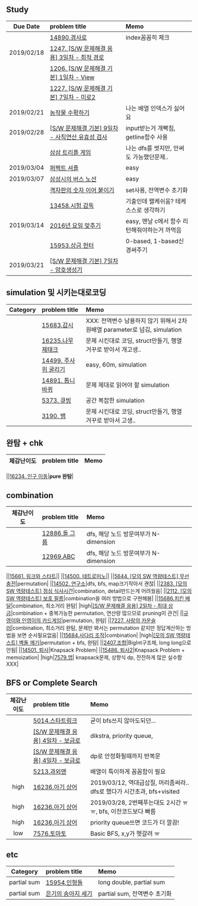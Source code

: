 ## Study
|Due Date        | problem title| Memo|
|:-------------:|:-------------|:-------------|
||[14890.경사로](makepath.cpp)|index꼼꼼히 체크|
|2019/02/18| [1247. [S/W 문제해결 응용] 3일차 - 최적 경로](1247.cpp)||
||[1206. [S/W 문제해결 기본] 1일차 - View](view.cpp)||
||[1227. [S/W 문제해결 기본] 7일차 - 미로2](maze.cpp)||
|2019/02/21| [농작물 수확하기](farm.cpp)| 나는 배열 인덱스가 싫어요|
|2019/02/28|[[S/W 문제해결 기본] 9일차 - 사칙연산 유효성 검사](validation.cpp)|input받는거 개빡침, getline함수 사용|
||[삼삼 트리플 게임](triple.cpp)|나는 dfs를 썻지만, 안써도 가능했던문제..|
|2019/03/04|[퍼펙트 셔플](shuffle.cpp)|easy|
|2019/03/07|[삼성시의 버스 노선](busline.cpp)|easy|
||[격자판의 숫자 이어 붙이기](lattice.cpp)|set사용, 전역변수 초기화|
||[13458.시험 감독](supervisor.cpp)|기출인데 왤케쉬움? 테케 스스로 생각하기|
|2019/03/14|[2016년 요일 맞추기](datcnt.cpp)|easy, 맨날 c에서 함수 리턴해줘야하는거 까먹음|
||[15953.상금 헌터](huter.cpp)|0-based, 1-based신경써주기|
|2019/03/21|[[S/W 문제해결 기본] 7일차 - 암호생성기](crpyto.cpp)||


## simulation 및 시키는대로코딩
| Category      | problem title| Memo|
|:-------------:|:-------------|:-------------|
||[15683.감시](cctv.cpp)|XXX: 전역변수 남용하지 않기 위해서 2차원배열 parameter로 넘김, simulation|
||[16235.나무 제태크](tree.cpp)|문제 시킨대로 코딩, struct만들기, 행열 거꾸로 받아서 개고생..|
||[14499. 주사위 굴리기](dice.cpp)|easy, 60m, simulation|
||[14891. 톱니바퀴](gear.cpp)|문제 제대로 읽어야 할 simulation|
||[5373. 큐빙](cubing.cpp)|공간 복잡한 simulation|
||[3190. 뱀](snake.cpp)|문제 시킨대로 코딩, struct만들기, 행열 거꾸로 받아서 고생.. |
## 완탐 + chk
| 체감난이도      | problem title| Memo|
|:-------------:|:-------------|:-------------|


||[16234. 인구 이동](migration.cpp)|**pure 완탐**|

## combination
| 체감난이도      | problem title| Memo|
|:-------------:|:-------------|:-------------|
||[12886.돌 그룹](stongroup.cpp)|dfs, 해당 노드 방문여부가 N-dimension|
||[12969.ABC](abc.cpp)|dfs, 해당 노드 방문여부가 N-dimension|

||[15661. 링크와 스타트](combination/linksoccor.cpp)||
||[14500. 테트로미노](tetromino.cpp)||
||[5644. [모의 SW 역량테스트] 무선 충전](combination/wireless.cpp)|permutation|
||[14502. 연구소](combination/lab.cpp)|dfs, bfs, map크기작아서 괜찮|
||[2383. [모의 SW 역량테스트] 점심 식사시간](combination/helllunch.cpp)|combination, detail만드는게 어려웠음|
||[2112. [모의 SW 역량테스트] 보호 필름](combination/film.cpp)|combination을 여러 방법으로 구현해봄|
||[15686.치킨 배달](combination/chicken.cpp)|combination, 최소거리 완탐|
|high|[[S/W 문제해결 응용] 2일차 - 최대 상금](combination/reward.cpp)|combination + 중복가능한 permutation, 연산량 많으므로 pruning이 관건|
||[규영이와 인영이의 카드게임](combination/cardgame2.cpp)|permutation, 완탐|
||[7227. 사랑의 카운슬러](combination/counselor.cpp)|combination, 최소거리 완탐, 문제만 봐서는 permutation 같지만 정답계산하는 방법을 보면 순서필요없음|
||[15684.사다리 조작](combination/ladder.cpp)|combination|
|high|[[모의 SW 역량테스트] 벽돌 깨기](combination/explode.cpp)|permutation + bfs, 완탐|
||[2407.조합](combination/combination.cpp)|BigInt구조체, long long으로 안됨|
||[14501. 퇴사](quit.cpp)|Knapsack Problem|
||[15486. 퇴사2](quit2.cpp)|Knapsack Problem + memoization|
|high|[7579.앱](app.cpp)| knapsack문제, 상향식 dp, 잔잔하게 많은 실수함XXX|

## BFS or Complete Search
|체감난이도        | problem title| Memo|
|:-------------:|:-------------|:-------------| 
||[5014.스타트링크](startlink.cpp)|굳이 bfs쓰지 않아도되던...|
||[[S/W 문제해결 응용] 4일차 - 보급로](recover2.cpp)|dikstra, priority queue,|
||[[S/W 문제해결 응용] 4일차 - 보급로](recover.cpp)|dp로 안정화될때까지 반복문|
||[5213.과외맨](lessonman.cpp)|배열이 특이하게 꼼꼼함이 필요|
|high|[16236.아기 상어](babyshark.cpp)|2019/03/12, 역대급삽질, 머리좀써라.. dfs로 했다가 시간초과, bfs+visited|
|high|[16236.아기 상어](babyshark2.cpp)|2019/03/28, 2번째푸는대도 2시간 ㅠㅠ, bfs, 이전코드보다 빠름|
|high|[16236.아기 상어](babyshark3.cpp)|priority queue쓰면 코드가 더 깔끔!|
|low|[7576.토마토](tomato.cpp)|Basic BFS, x,y가 헷갈려 ㅠ|
## etc
|Category        | problem title| Memo|
|:-------------:|:-------------|:-------------| 
|partial sum|[15954.인형들](15954.cpp)|long double, partial sum|
|partial sum|[은기의 송아지 세기](calf.cpp)|partial sum, 전역변수 초기화|


